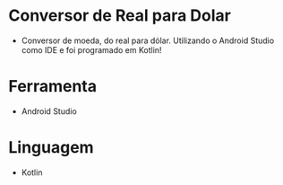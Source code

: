 # Conversor de Real para Dolar
- Conversor de moeda, do real para dólar. Utilizando o Android Studio como IDE e foi programado em Kotlin!

# Ferramenta
- Android Studio

# Linguagem

- Kotlin
